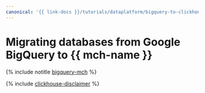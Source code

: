 ```yaml
---
canonical: '{{ link-docs }}/tutorials/dataplatform/bigquery-to-clickhouse'
---
```


# Migrating databases from Google BigQuery to {{ mch-name }}

{% include notitle [bigquery-mch](../../_tutorials/dataplatform/bigquery-to-clickhouse.md) %}

{% include [clickhouse-disclaimer](../../_includes/clickhouse-disclaimer.md) %}
